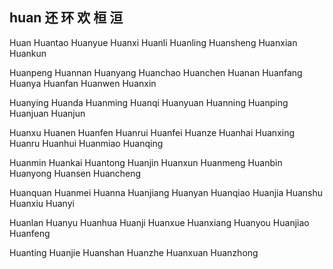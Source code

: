 huan  还 环 欢 桓 洹
---

Huan Huantao Huanyue Huanxi Huanli Huanling Huansheng Huanxian Huankun 

Huanpeng Huannan Huanyang Huanchao Huanchen Huanan Huanfang Huanya Huanfan Huanwen Huanxin 

Huanying Huanda Huanming Huanqi Huanyuan Huanning Huanping Huanjuan Huanjun 

Huanxu Huanen Huanfen Huanrui Huanfei Huanze Huanhai Huanxing Huanru Huanhui Huanmiao Huanqing

Huanmin Huankai Huantong Huanjin Huanxun Huanmeng Huanbin Huanyong Huansen Huancheng

Huanquan Huanmei Huanna Huanjiang Huanyan Huanqiao Huanjia Huanshu Huanxiu Huanyi

Huanlan Huanyu Huanhua Huanji Huanxue Huanxiang Huanyou Huanjiao Huanfeng

Huanting Huanjie Huanshan Huanzhe Huanxuan Huanzhong
